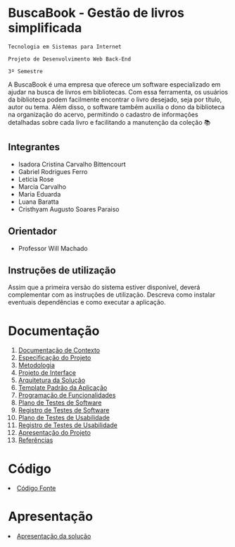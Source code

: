 # BuscaBook - Gestão de livros simplificada

`Tecnologia em Sistemas para Internet`

`Projeto de Desenvolvimento Web Back-End`

`3º Semestre`

A BuscaBook é uma empresa que oferece um software especializado em ajudar na busca de livros em bibliotecas. Com essa ferramenta, os usuários da biblioteca podem facilmente encontrar o livro desejado, seja por título, autor ou tema. Além disso, o software também auxilia o dono da biblioteca na organização do acervo, permitindo o cadastro de informações detalhadas sobre cada livro e facilitando a manutenção da coleção 📚

## Integrantes

* Isadora Cristina Carvalho Bittencourt
* Gabriel Rodrigues Ferro
* Leticia Rose
* Marcia Carvalho
* Maria Eduarda
* Luana Baratta
* Cristhyam Augusto Soares Paraiso

## Orientador

* Professor Will Machado

## Instruções de utilização

Assim que a primeira versão do sistema estiver disponível, deverá complementar com as instruções de utilização. Descreva como instalar eventuais dependências e como executar a aplicação.

# Documentação

<ol>
<li><a href="docs/01-Documentação de Contexto.md"> Documentação de Contexto</a></li>
<li><a href="docs/02-Especificação do Projeto.md"> Especificação do Projeto</a></li>
<li><a href="docs/03-Metodologia.md"> Metodologia</a></li>
<li><a href="docs/04-Projeto de Interface.md"> Projeto de Interface</a></li>
<li><a href="docs/05-Arquitetura da Solução.md"> Arquitetura da Solução</a></li>
<li><a href="docs/06-Template Padrão da Aplicação.md"> Template Padrão da Aplicação</a></li>
<li><a href="docs/07-Programação de Funcionalidades.md"> Programação de Funcionalidades</a></li>
<li><a href="docs/08-Plano de Testes de Software.md"> Plano de Testes de Software</a></li>
<li><a href="docs/09-Registro de Testes de Software.md"> Registro de Testes de Software</a></li>
<li><a href="docs/10-Plano de Testes de Usabilidade.md"> Plano de Testes de Usabilidade</a></li>
<li><a href="docs/11-Registro de Testes de Usabilidade.md"> Registro de Testes de Usabilidade</a></li>
<li><a href="docs/12-Apresentação do Projeto.md"> Apresentação do Projeto</a></li>
<li><a href="docs/13-Referências.md"> Referências</a></li>
</ol>

# Código

<li><a href="src/README.md"> Código Fonte</a></li>

# Apresentação

<li><a href="presentation/README.md"> Apresentação da solução</a></li>
